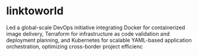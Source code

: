 # linktoworld
Led a global-scale DevOps initiative integrating Docker for containerized image delivery, Terraform
for infrastructure as code validation and deployment planning, and Kubernetes for scalable YAML-based application
orchestration, optimizing cross-border project efficienc
